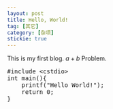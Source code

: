 ```yaml
---
layout: post
title: Hello, World!
tag: [其它]
category: [杂项]
stickie: true
---
```

This is my first blog.
$a + b$ Problem.

<pre class="brush: c++">
#include &lt;cstdio>
int main(){
	printf("Hello World!");
	return 0;
}
</pre>

